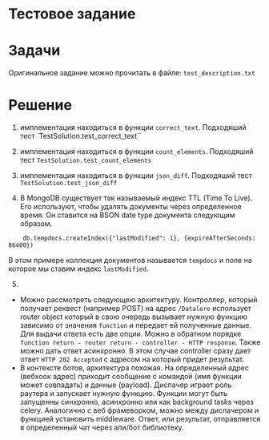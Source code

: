 # Тестовое задание

# Задачи
Оригинальное задание можно прочитать в файле: `test_description.txt`

# Решение
1. имплементация находиться в функции `correct_text`. Подходяший тест `TestSolution.test_correct_text``

2. имплементация находиться в функции `count_elements`. Подходяший тест `TestSolution.test_count_elements`

3. имплементация находиться в функции `json_diff`. Подходяший тест `TestSolution.test_json_diff`

4. В MongoDB существует так называемый индекс TTL (Time To Live). Его используют, чтобы удалять документы через определенное время. Он ставится на BSON date type документа следующим образом.
```
    db.tempdocs.createIndex({"lastModified": 1}, {expireAfterSeconds: 86400})
```
В этом примере коллекция документов называется `tempdocs` и поле на которое мы ставим индекс `lastModified`.

5. 
  * Можно рассмотреть следующею архитектуру. Контроллер, который получает реквест (например POST) на адрес `/Datalore` использует router object который в свою очередь вызывает нужную функцию зависимо от значения `function` и передает ей полученные данные. Для выдачи ответа есть две опции. Можно в обратном порядке `function return - router return - controller - HTTP response`. Также можно дать ответ асинхронно. В этом случае controller сразу дает ответ `HTTP 202 Accepted` с адресом на который придет результат.
  * В контексте ботов, архитектура похожая. На определенный адрес (вебхоок адрес) приходит сообщение с командой (имя функции может совпадать) и данные (payload). Диспачер играет роль раутера и запускает нужную функцию. Функции могут быть запущенны синхронно, асинхронно или как background tasks через celery. Аналогично с веб фрамеворком, можно между диспачером и функцией установить middleware. Ответ, или результат, отправляется в определенный чат через апи/бот библиотеку.